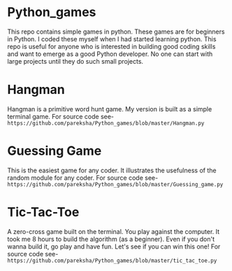 # Python_games
This repo contains simple games in python. These games are for beginners in Python. I coded these myself when I had started learning python. This repo is useful for anyone who is interested in building good coding skills and want to emerge as a good Python developer. No one can start with large projects until they do such small projects. 

# Hangman
Hangman is a primitive word hunt game. My version is built as a simple terminal game.
For source code see- `https://github.com/pareksha/Python_games/blob/master/Hangman.py`

# Guessing Game
This is the easiest game for any coder. It illustrates the usefulness of the random module for any coder.
For source code see- `https://github.com/pareksha/Python_games/blob/master/Guessing_game.py`

# Tic-Tac-Toe
A zero-cross game built on the terminal. You play against the computer. It took me 8 hours to build the algorithm (as a beginner). Even if you don't wanna build it, go play and have fun. Let's see if you can win this one!
For source code see- `https://github.com/pareksha/Python_games/blob/master/tic_tac_toe.py`
